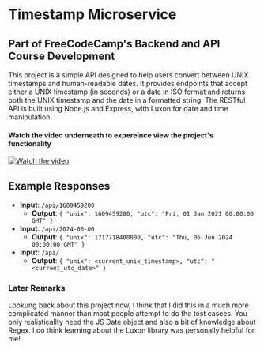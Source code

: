 # Timestamp Microservice
## Part of FreeCodeCamp's Backend and API Course Development

This project is a simple API designed to help users convert between UNIX timestamps and human-readable dates. It provides endpoints that accept either a UNIX timestamp (in seconds) or a date in ISO format and returns both the UNIX timestamp and the date in a formatted string. The RESTful API is built using Node.js and Express, with Luxon for date and time manipulation.


#### Watch the video underneath to expereince view the project's functionality
[![Watch the video](https://img.youtube.com/vi/YRU0xZiamsA/0.jpg)](https://www.youtube.com/watch?v=YRU0xZiamsA)



## Example Responses

- **Input**: `/api/1609459200`
  - **Output**: `{ "unix": 1609459200, "utc": "Fri, 01 Jan 2021 00:00:00 GMT" }`
- **Input**: `/api/2024-06-06`
  - **Output**: `{ "unix": 1717718400000, "utc": "Thu, 06 Jun 2024 00:00:00 GMT" }`
- **Input**: `/api/`
  - **Output**: `{ "unix": <current_unix_timestamp>, "utc": "<current_utc_date>" }`

### Later Remarks
Lookung back about this project now, I think that I did this in a much more complicated manner than most people attempt to do the test casees. You only realisticallty need the JS Date object and also a bit of knowledge about Regex. I do think learning about the Luxon library was personally helpful for me!
